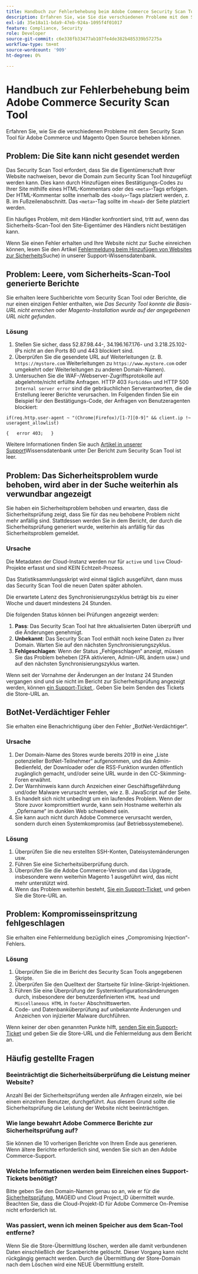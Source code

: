 ```yaml
---
title: Handbuch zur Fehlerbehebung beim Adobe Commerce Security Scan Tool
description: Erfahren Sie, wie Sie die verschiedenen Probleme mit dem Security Scan Tool für Adobe Commerce und Magento Open Source beheben können.
exl-id: 35e18a11-bda9-47eb-924a-1095f4f01017
feature: Compliance, Security
role: Developer
source-git-commit: c6e338fb33477ab107fe4de382b485339b57275a
workflow-type: tm+mt
source-wordcount: '909'
ht-degree: 0%

---
```


# Handbuch zur Fehlerbehebung beim Adobe Commerce Security Scan Tool

Erfahren Sie, wie Sie die verschiedenen Probleme mit dem Security Scan Tool für Adobe Commerce und Magento Open Source beheben können.

## Problem: Die Site kann nicht gesendet werden

Das Security Scan Tool erfordert, dass Sie die Eigentümerschaft Ihrer Website nachweisen, bevor die Domain zum Security Scan Tool hinzugefügt werden kann. Dies kann durch Hinzufügen eines Bestätigungs-Codes zu Ihrer Site mithilfe eines HTML-Kommentars oder des `<meta>`-Tags erfolgen. Der HTML-Kommentar sollte innerhalb des `<body>`-Tags platziert werden, z. B. im Fußzeilenabschnitt. Das `<meta>`-Tag sollte im `<head>` der Seite platziert werden.

Ein häufiges Problem, mit dem Händler konfrontiert sind, tritt auf, wenn das Sicherheits-Scan-Tool den Site-Eigentümer des Händlers nicht bestätigen kann.

Wenn Sie einen Fehler erhalten und Ihre Website nicht zur Suche einreichen können, lesen Sie den Artikel [Fehlermeldung beim Hinzufügen von Websites zur Sicherheits](/help/troubleshooting/miscellaneous/error-message-adding-site-into-security-scan.md)Suche) in unserer Support-Wissensdatenbank.

## Problem: Leere, vom Sicherheits-Scan-Tool generierte Berichte

Sie erhalten leere Suchberichte vom Security Scan Tool oder Berichte, die nur einen einzigen Fehler enthalten, wie *Das Security Tool konnte die Basis-URL nicht erreichen* oder *Magento-Installation wurde auf der angegebenen URL nicht gefunden*.

### Lösung

1. Stellen Sie sicher, dass 52.87.98.44-, 34.196.167.176- und 3.218.25.102-IPs nicht an den Ports 80 und 443 blockiert sind.
1. Überprüfen Sie die gesendete URL auf Weiterleitungen (z. B. `https://mystore.com` Weiterleitungen zu `https://www.mystore.com` oder umgekehrt oder Weiterleitungen zu anderen Domain-Namen).
1. Untersuchen Sie die WAF-/Webserver-Zugriffsprotokolle auf abgelehnte/nicht erfüllte Anfragen. HTTP 403 `Forbidden` und HTTP 500 `Internal server error` sind die gebräuchlichen Serverantworten, die die Erstellung leerer Berichte verursachen. Im Folgenden finden Sie ein Beispiel für den Bestätigungs-Code, der Anfragen von Benutzeragenten blockiert:

```code block
if(req.http.user-agent ~ "(Chrome|Firefox)/[1-7][0-9]" && client.ip !~ useragent_allowlist)

{   error 403;   }
```

Weitere Informationen finden Sie auch [&#x200B; Artikel in unserer Support](/help/troubleshooting/miscellaneous/the-security-scan-tool-report-is-blank.md)Wissensdatenbank unter Der Bericht zum Security Scan Tool ist leer.

## Problem: Das Sicherheitsproblem wurde behoben, wird aber in der Suche weiterhin als verwundbar angezeigt

Sie haben ein Sicherheitsproblem behoben und erwarten, dass die Sicherheitsprüfung zeigt, dass Sie für das neu behobene Problem nicht mehr anfällig sind. Stattdessen werden Sie in dem Bericht, der durch die Sicherheitsprüfung generiert wurde, weiterhin als anfällig für das Sicherheitsproblem gemeldet.

### Ursache

Die Metadaten der Cloud-Instanz werden nur für `active` und `live` Cloud-Projekte erfasst und sind KEIN Echtzeit-Prozess.

Das Statistiksammlungsskript wird einmal täglich ausgeführt, dann muss das Security Scan Tool die neuen Daten später abholen.

Die erwartete Latenz des Synchronisierungszyklus beträgt bis zu einer Woche und dauert mindestens 24 Stunden.

Die folgenden Status können bei Prüfungen angezeigt werden:

1. **Pass**: Das Security Scan Tool hat Ihre aktualisierten Daten überprüft und die Änderungen genehmigt.
1. **Unbekannt**: Das Security Scan Tool enthält noch keine Daten zu Ihrer Domain. Warten Sie auf den nächsten Synchronisierungszyklus.
1. **Fehlgeschlagen**: Wenn der Status „Fehlgeschlagen“ anzeigt, müssen Sie das Problem beheben (2FA aktivieren, Admin-URL ändern usw.) und auf den nächsten Synchronisierungszyklus warten.

Wenn seit der Vornahme der Änderungen an der Instanz 24 Stunden vergangen sind und sie nicht im Bericht zur Sicherheitsprüfung angezeigt werden, können [&#x200B; ein Support-Ticket &#x200B;](/help/help-center-guide/help-center/magento-help-center-user-guide.md#submit-ticket). Geben Sie beim Senden des Tickets die Store-URL an.

## BotNet-Verdächtiger Fehler

Sie erhalten eine Benachrichtigung über den Fehler „BotNet-Verdächtiger“.

### Ursache

1. Der Domain-Name des Stores wurde bereits 2019 in eine „Liste potenzieller BotNet-Teilnehmer“ aufgenommen, und das Admin-Bedienfeld, der Downloader oder die RSS-Funktion wurden öffentlich zugänglich gemacht, und/oder seine URL wurde in den CC-Skimming-Foren erwähnt.
1. Der Warnhinweis kann durch Anzeichen einer Geschäftsgefährdung und/oder Malware verursacht werden, wie z. B. JavaScript auf der Seite.
1. Es handelt sich nicht unbedingt um ein laufendes Problem. Wenn der Store zuvor kompromittiert wurde, kann sein Hostname weiterhin als „Opfername“ im dunklen Web schwebend sein.
1. Sie kann auch nicht durch Adobe Commerce verursacht werden, sondern durch einen Systemkompromiss (auf Betriebssystemebene).

### Lösung

1. Überprüfen Sie die neu erstellten SSH-Konten, Dateisystemänderungen usw.
1. Führen Sie eine Sicherheitsüberprüfung durch.
1. Überprüfen Sie die Adobe Commerce-Version und das Upgrade, insbesondere wenn weiterhin Magento 1 ausgeführt wird, das nicht mehr unterstützt wird.
1. Wenn das Problem weiterhin besteht, [&#x200B; Sie ein Support-Ticket &#x200B;](/help/help-center-guide/help-center/magento-help-center-user-guide.md#submit-ticket) und geben Sie die Store-URL an.

## Problem: Kompromisseinspritzung fehlgeschlagen

Sie erhalten eine Fehlermeldung bezüglich eines „Compromising Injection“-Fehlers.

### Lösung

1. Überprüfen Sie die im Bericht des Security Scan Tools angegebenen Skripte.
1. Überprüfen Sie den Quelltext der Startseite für Inline-Skript-Injektionen.
1. Führen Sie eine Überprüfung der Systemkonfigurationsänderungen durch, insbesondere der benutzerdefinierten `HTML head` und `Miscellaneous HTML` in `footer` Abschnittswerten.
1. Code- und Datenbanküberprüfung auf unbekannte Änderungen und Anzeichen von injizierter Malware durchführen.

Wenn keiner der oben genannten Punkte hilft, [senden Sie ein Support-Ticket](/help/help-center-guide/help-center/magento-help-center-user-guide.md#submit-ticket) und geben Sie die Store-URL und die Fehlermeldung aus dem Bericht an.

## Häufig gestellte Fragen

### Beeinträchtigt die Sicherheitsüberprüfung die Leistung meiner Website?

Anzahl Bei der Sicherheitsprüfung werden alle Anfragen einzeln, wie bei einem einzelnen Benutzer, durchgeführt. Aus diesem Grund sollte die Sicherheitsprüfung die Leistung der Website nicht beeinträchtigen.

### Wie lange bewahrt Adobe Commerce Berichte zur Sicherheitsprüfung auf?

Sie können die 10 vorherigen Berichte von Ihrem Ende aus generieren. Wenn ältere Berichte erforderlich sind, wenden Sie sich an den Adobe Commerce-Support.

### Welche Informationen werden beim Einreichen eines Support-Tickets benötigt?

Bitte geben Sie den Domain-Namen genau so an, wie er für die [Sicherheitsprüfung](https://experienceleague.adobe.com/de/docs/experience-cloud-kcs/kbarticles/ka-26357), MAGEID und Cloud Project_ID übermittelt wurde. Beachten Sie, dass die Cloud-Projekt-ID für Adobe Commerce On-Premise nicht erforderlich ist.

### Was passiert, wenn ich meinen Speicher aus dem Scan-Tool entferne?

Wenn Sie die Store-Übermittlung löschen, werden alle damit verbundenen Daten einschließlich der Scanberichte gelöscht. Dieser Vorgang kann nicht rückgängig gemacht werden. Durch die Übermittlung der Store-Domain nach dem Löschen wird eine NEUE Übermittlung erstellt.
